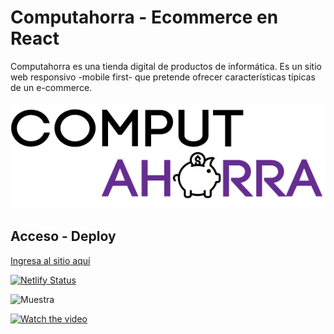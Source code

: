 # Computahorra - Ecommerce en React

Computahorra es una tienda digital de productos de informática. Es un sitio web responsivo -mobile first- que pretende ofrecer características típicas de un e-commerce.

![Logo de Computahorra](https://raw.githubusercontent.com/selienyorbandi/computahorra/main/src/assets/img/brandLogo.png)

## Acceso - Deploy

[Ingresa al sitio aquí](https://computahorra.netlify.app/)

[![Netlify Status](https://api.netlify.com/api/v1/badges/c9b66c7e-af3e-4903-83f6-eaeedc784846/deploy-status)](https://computahorra.netlify.app/)

![Muestra](https://i.postimg.cc/fTgYxqyF/computahorra.gif)


[![Watch the video](https://i.imgur.com/vKb2F1B.png)](https://youtu.be/vt5fpE0bzSY)